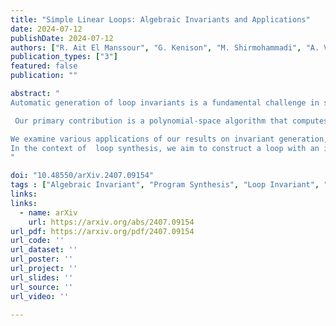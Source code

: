 ```yaml
---
title: "Simple Linear Loops: Algebraic Invariants and Applications"
date: 2024-07-12
publishDate: 2024-07-12
authors: ["R. Ait El Manssour", "G. Kenison", "M. Shirmohammadi", "A. Varonka"]
publication_types: ["3"]
featured: false
publication: ""

abstract: "
Automatic generation of loop invariants is a fundamental challenge in software verification. While this task is undecidable in general, it is decidable for certain restricted classes of programs. This work focuses on invariant generation for (branching-free) loops with a single linear update.

 Our primary contribution is a polynomial-space algorithm that computes the strongest algebraic invariant for simple linear loops, generating all polynomial equations that hold among program variables across all reachable states. The key to achieving our complexity bounds lies in mitigating the blowup associated with variable elimination and Gröbner basis computation, as seen in prior works. Our procedure runs in polynomial time when the  number of program variables is fixed. 

We examine various applications of our results on invariant generation, focusing on invariant verification and loop synthesis. The invariant verification problem investigates whether a polynomial ideal defining  an algebraic set  serves as an invariant for a given linear loop. We show that this problem is coNP-complete and lies in PSPACE when the input ideal is given in dense or sparse representations, respectively.
In the context of  loop synthesis, we aim to construct a loop with an infinite set of reachable states that upholds a specified algebraic property as an invariant. The strong synthesis variant of this problem requires the construction of loops for which the given property is the strongest invariant. In terms of hardness, synthesising loops over integers (or rationals) is as hard as Hilbert's Tenth problem (or its analogue over the rationals). When loop constants are constrained to bit-bounded rational numbers, we demonstrate that loop synthesis and its strong variant are both  decidable in PSPACE, and in NP when  the  number of program variables is fixed. 
"

doi: "10.48550/arXiv.2407.09154"
tags : ["Algebraic Invariant", "Program Synthesis", "Loop Invariant", "Zariski Closure", "Polynomial Space", "Algebraic Reasoning"]
links:
links:
  - name: arXiv
    url: https://arxiv.org/abs/2407.09154
url_pdf: https://arxiv.org/pdf/2407.09154
url_code: ''
url_dataset: ''
url_poster: ''
url_project: ''
url_slides: ''
url_source: ''
url_video: ''

---
```




